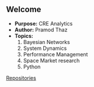 ## Welcome 

- **Purpose:** CRE Analytics
- **Author:** Pramod Thaz
- **Topics:** 
    1. Bayesian Networks
    2. System Dynamics
    3. Performance Management
    4. Space Market research
    5. Python
    

[Repositories](https://github.com/pramod-thaz?tab=repositories)
